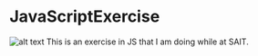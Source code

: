 # JavaScriptExercise
![alt text](https://upload.wikimedia.org/wikipedia/commons/thumb/6/6a/JavaScript-logo.png/480px-JavaScript-logo.png)
This is an exercise in JS that I am doing while at SAIT.
